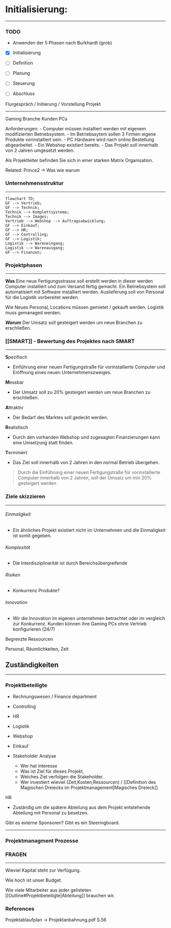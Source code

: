 
# Initialisierung:
___
### TODO

-  Anwenden der 5 Phasen  nach Burkhardt (grob)
-  [x] Initialisierung
-  [ ] Definition
-  [ ] Planung
-  [ ] Steuerung
-  [ ] Abschluss


Flurgespräch / Initierung / Vorstellung Projekt
___
Gaming Branche
Kunden PCs

Anforderungen:
	- Computer müssen installiert werden mit eigenem modifizierten Betriebsystem.
	- Im Betriebssytem sollen 3 Firmen eigene Produkte vorinstalliert sein.
	- PC Hardware wird nach online Bestellung abgearbeitet.
	- Ein Webshop existiert bereits.
	- Das Projekt soll innerhalb von 2 Jahren umgesetzt werden.

Als Projektleiter befinden Sie sich in einer starken Matrix Organisation.

Related:
Prince2 -> Was wie warum


### Unternehmensstruktur
___


```mermaid
flowchart TD;
GF --> Vertrieb;
GF --> Technik;
Technik --> Komplettsysteme;
Technik --> Images;
Vertrieb --> Webshop --> Auftragsabwicklung;
GF --> Einkauf;
GF --> HR;
GF --> Controlling;
GF --> Logistik;
Logistik --> Wareneingang;
Logistik --> Warenausgang;
GF --> Finanzen;

```



### Projektphasen
---

**Was**
Eine neue Fertigungsstrasse soll erstellt werden in dieser werden Computer installiert und zum Versand fertig gemacht. Ein Betriebsystem soll automatisiert mit Software installiert werden. Auslieferung soll von Personal für die Logistik vorbereitet werden.

Wie
Neues Personal, Locations müssen gemietet / gekauft werden. Logistik muss gemanaged werden.

***Warum***
Der Umsatz soll gesteigert werden um neue Branchen zu erschließen.


### [[SMART]] - Bewertung des Projektes nach SMART
___

**S**pezifisch
- Einführung einer neuen Fertigungstraße für vorinstallierte Computer und Eröffnung eines neuen Unternehmenszweiges.

**M**essbar
- Der Umsatz soll zu 20% gesteigert werden um neue Branchen zu erschließen.

**A**ttraktiv
- Der Bedarf des Marktes soll gedeckt werden.

**R**ealistisch
- Durch den vorhanden Webshop und zugesagten Finanzierungen kann eine Umsetzung statt finden.
	
**T**erminiert
- Das Ziel soll innerhalb von 2 Jahren in den normal Betrieb übergehen.



>Durch die Einführung einer neuen Fertigungstraße für vorinstallierte Computer innerhalb von 2 Jahren, soll der Umsatz um min 20% gesteigert werden


### Ziele skizzieren
___

###### Einmaligkeit
- Ein ähnliches Projekt existiert nicht im Unternehmen und die Einmaligkeit ist somit gegeben. 

###### Komplexität
- Die Interdisziplinarität ist durch Bereichsübergreifende

###### Risiken
- Konkurrenz Produkte?

###### Innovation
- Wir die Innovation im eigenen unternehmen betrachtet oder im vergleich zur Konkurrenz.
Kunden können ihre Gaming PCs  ohne Vertrieb konfigurieren (24/7)

Begrenzte Ressourcen

Personal, Räumlichkeiten, Zeit


## Zuständigkeiten
___
### Projektbeteiligte
- Rechnungswesen / Finance department
- Controlling
- HR
- Logistik
- Webshop
- Einkauf

- Stakeholder Analyse
	- Wer hat interesse
	- Was ist Ziel für dieses Projekt,
	- Welches Ziel verfolgen die Stakeholder.
	- Wer investiert wieviel (Zeit,Kosten,Ressourcen) / [[Definition des Magischen Dreiecks im Projektmanagement|Magisches Dreieck]]

HR
- Zuständig um die spätere Abteilung aus dem Projekt entstehende Abteilung mit Personal zu besetzen.

Gibt es externe Sponsoren?
Gibt es ein Steeringboard.

___


### Projektmanagment  Prozesse



### FRAGEN
___
Wieviel Kapital steht zur Verfügung.

Wie hoch ist unser Budget.

Wie viele Mitarbeiter aus jeder gelisteten [[Outline#Projektbeteiligte|Abteilung]]  brauchen wir.

### References

Projektablaufplan -> Projektanbahnung.pdf S.56 